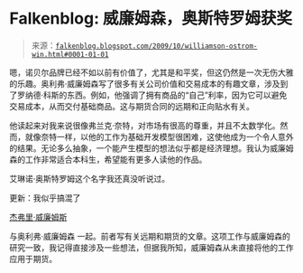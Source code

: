 <!--yml

类别: 未分类

日期: 2024 年 05 月 12 日 21:46:56

-->

# Falkenblog: 威廉姆森，奥斯特罗姆获奖

> 来源：[`falkenblog.blogspot.com/2009/10/williamson-ostrom-win.html#0001-01-01`](http://falkenblog.blogspot.com/2009/10/williamson-ostrom-win.html#0001-01-01)

嗯，诺贝尔品牌已经不如以前有价值了，尤其是和平奖，但这仍然是一次无伤大雅的乐趣。奥利弗·威廉姆森写了很多有关公司价值和交易成本的有趣文章，涉及到了罗纳德·科斯的东西。例如，他强调了拥有商品的“自己”利率，因为它可以避免交易成本，从而交付基础商品。这与期货合同的远期和正向贴水有关。

他读起来对我来说很像弗兰克·奈特，对市场有很高的尊重，并且不太数学化。然而，就像奈特一样，以他的工作为基础开发模型很困难，这使他成为一个令人意外的结果。无论多么抽象，一个能产生模型的想法似乎都是经济理想。我认为威廉姆森的工作非常适合本科生，希望能有更多人读他的作品。

艾琳诺·奥斯特罗姆这个名字我还真没听说过。

更新：我似乎搞混了

[杰弗里·威廉姆斯](http://www.amazon.com/gp/product/0521389348)

与奥利弗·威廉姆森 一起。前者写有关远期和期货的文章。这项工作与威廉姆森的研究一致，我记得直接涉及一些想法，但据我所知，威廉姆森从未直接将他的工作应用于期货。

